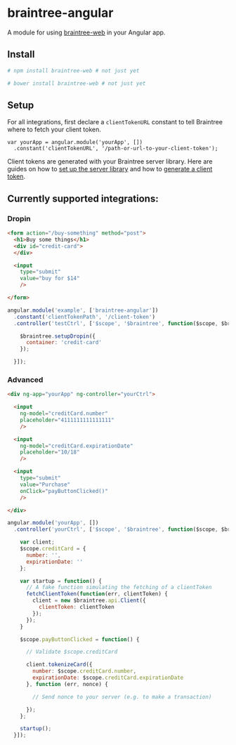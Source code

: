 braintree-angular
=================

A module for using [braintree-web](https://github.com/braintree/braintree-web) in your Angular app.

## Install

```bash
# npm install braintree-web # not just yet
```

```bash
# bower install braintree-web # not just yet
```

## Setup

For all integrations, first declare a `clientTokenURL` constant to tell Braintree where to fetch your client token.

```
var yourApp = angular.module('yourApp', [])
  .constant('clientTokenURL', '/path-or-url-to-your-client-token');
```

Client tokens are generated with your Braintree server library. Here are guides on how to [set up the server library](https://developers.braintreepayments.com/sdk/server/setup) and how to [generate a client token](https://developers.braintreepayments.com/sdk/overview/generate-client-token).

## Currently supported integrations:

### Dropin

```html
<form action="/buy-something" method="post">
  <h1>Buy some things</h1>
  <div id="credit-card">
  </div>

  <input
    type="submit"
    value="buy for $14"
    />

</form>
```

```javascript
angular.module('example', ['braintree-angular'])
  .constant('clientTokenPath', '/client-token')
  .controller('testCtrl', ['$scope', '$braintree', function($scope, $braintree) {

    $braintree.setupDropin({
      container: 'credit-card'
    });

  }]);
```

### Advanced

```html
<div ng-app="yourApp" ng-controller="yourCtrl">

  <input
    ng-model="creditCard.number"
    placeholder="4111111111111111"
    />

  <input
    ng-model="creditCard.expirationDate"
    placeholder="10/18"
    />

  <input
    type="submit"
    value="Purchase"
    onClick="payButtonClicked()"
    />

</div>
```

```javascript
angular.module('yourApp', [])
  .controller('yourCtrl', ['$scope', '$braintree', function($scope, $braintree) {

    var client;
    $scope.creditCard = {
      number: '',
      expirationDate: ''
    };

    var startup = function() {
      // A fake function simulating the fetching of a clientToken
      fetchClientToken(function(err, clientToken) {
        client = new $braintree.api.Client({
          clientToken: clientToken
        });
      });
    }

    $scope.payButtonClicked = function() {

      // Validate $scope.creditCard

      client.tokenizeCard({
        number: $scope.creditCard.number,
        expirationDate: $scope.creditCard.expirationDate
      }, function (err, nonce) {

        // Send nonce to your server (e.g. to make a transaction)

      });
    };

    startup();
  }]);
```
